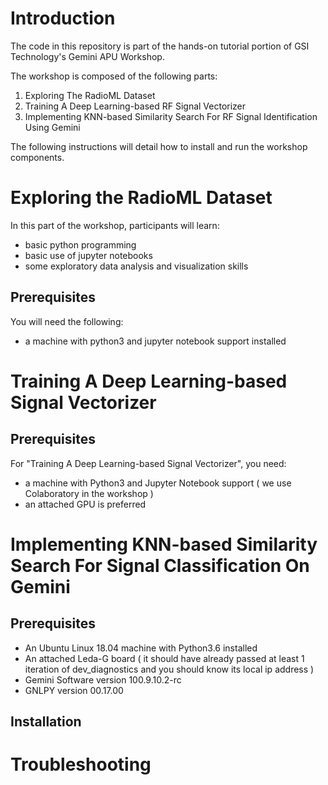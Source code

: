 # Introduction

The code in this repository is part of the hands-on tutorial portion of GSI Technology's Gemini APU Workshop.

The workshop is composed of the following parts:
1. Exploring The RadioML Dataset
2. Training A Deep Learning-based RF Signal Vectorizer
3. Implementing KNN-based Similarity Search For RF Signal Identification Using Gemini

The following instructions will detail how to install and run the workshop components.

# Exploring the RadioML Dataset

In this part of the workshop, participants will learn:
* basic python programming
* basic use of jupyter notebooks
* some exploratory data analysis and visualization skills

## Prerequisites

You will need the following:
* a machine with python3 and jupyter notebook support installed

# Training A Deep Learning-based Signal Vectorizer

## Prerequisites

For "Training A Deep Learning-based Signal Vectorizer", you need:
* a machine with Python3 and Jupyter Notebook support ( we use Colaboratory in the workshop )
* an attached GPU is preferred

# Implementing KNN-based Similarity Search For Signal Classification On Gemini

## Prerequisites

* An Ubuntu Linux 18.04 machine with Python3.6 installed
* An attached Leda-G board ( it should have already passed at least 1 iteration of dev_diagnostics and you should know its local ip address )
* Gemini Software version 100.9.10.2-rc
* GNLPY version 00.17.00

## Installation

# Troubleshooting




